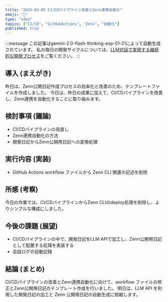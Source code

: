 ```yaml
---
title: "2025-03-05 CI/CDパイプライン改善とZenn連携自動化"
emoji: "🚀"
type: "idea"
topics: ["CI/CD", "GitHubActions", "Zenn", "自動化"]
published: true
---
```


:::message
この記事はgemini-2.0-flash-thinking-exp-01-21によって自動生成されています。
私の毎日の開発サイクルについては、[LLM対話で実現する継続的な開発プロセス](https://zenn.dev/centervil/articles/2025-03-12-development-cycle-introduction)をご覧ください。
:::

## 導入 (まえがき)

昨日は、Zenn公開日記作成プロセスの効率化と改善のため、テンプレートファイルを作成しました。
今日は、昨日の成果に加えて、CI/CDパイプラインを改善し、Zenn連携を自動化することに取り組みます。

## 検討事項 (議論)

- CI/CDパイプラインの見直し
- Zenn連携自動化の方法
- 開発日記からZenn公開用日記への変換処理

## 実行内容 (実装)

- GitHub Actions workflow ファイルから Zenn CLI 関連の記述を削除

## 所感 (考察)

今日の作業では、CI/CDパイプラインからZenn CLIのdeploy処理を削除し、よりシンプルな構成にしました。

## 今後の課題 (展望)

- CI/CDパイプラインの中で、開発日記をLLM APIで加工し、Zenn公開用日記として配置する処理を実装する
- 会話ログの自動記録

## 結論 (まとめ)

CI/CDパイプラインの改善とZenn連携自動化に向けて、workflow ファイルの修正とZenn公開用日記のテンプレート作成を行いました。
明日は、LLM API を利用した開発日記の加工と Zenn 公開用日記の自動生成に挑戦します。